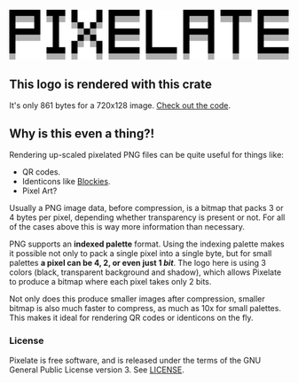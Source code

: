 ![Pixelate](pixelate.png)

## This logo is rendered with this crate

It's only 861 bytes for a 720x128 image. [Check out the code](tests/lib.rs).

## Why is this even a thing?!

Rendering up-scaled pixelated PNG files can be quite useful for things like:
+ QR codes.
+ Identicons like [Blockies](https://crates.io/crates/blockies).
+ Pixel Art?

Usually a PNG image data, before compression, is a bitmap that packs 3 or 4 bytes per pixel, depending whether transparency is present or not. For all of the cases above this is way more information than necessary.

PNG supports an **indexed palette** format. Using the indexing palette makes it possible not only to pack a single pixel into a single byte, but for small palettes **a pixel can be 4, 2, or even just 1 _bit_**. The logo here is using 3 colors (black, transparent background and shadow), which allows Pixelate to produce a bitmap where each pixel takes only 2 bits.

Not only does this produce smaller images after compression, smaller bitmap is also much faster to compress, as much as 10x for small palettes. This makes it ideal for rendering QR codes or identicons on the fly.

### License

Pixelate is free software, and is released under the terms of the GNU General Public
License version 3. See [LICENSE](LICENSE).
